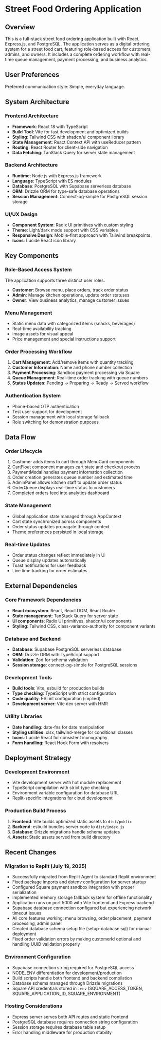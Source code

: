 # Street Food Ordering Application

## Overview

This is a full-stack street food ordering application built with React, Express.js, and PostgreSQL. The application serves as a digital ordering system for a street food cart, featuring role-based access for customers, admins, and owners. It includes a complete ordering workflow with real-time queue management, payment processing, and business analytics.

## User Preferences

Preferred communication style: Simple, everyday language.

## System Architecture

### Frontend Architecture
- **Framework**: React 18 with TypeScript
- **Build Tool**: Vite for fast development and optimized builds
- **Styling**: Tailwind CSS with shadcn/ui component library
- **State Management**: React Context API with useReducer pattern
- **Routing**: React Router for client-side navigation
- **Data Fetching**: TanStack Query for server state management

### Backend Architecture
- **Runtime**: Node.js with Express.js framework
- **Language**: TypeScript with ES modules
 - **Database**: PostgreSQL with Supabase serverless database
- **ORM**: Drizzle ORM for type-safe database operations
- **Session Management**: Connect-pg-simple for PostgreSQL session storage

### UI/UX Design
- **Component System**: Radix UI primitives with custom styling
- **Theme**: Light/dark mode support with CSS variables
- **Responsive Design**: Mobile-first approach with Tailwind breakpoints
- **Icons**: Lucide React icon library

## Key Components

### Role-Based Access System
The application supports three distinct user roles:
- **Customer**: Browse menu, place orders, track order status
- **Admin**: Manage kitchen operations, update order statuses
- **Owner**: View business analytics, manage customer issues

### Menu Management
- Static menu data with categorized items (snacks, beverages)
- Real-time availability tracking
- Image assets for visual appeal
- Price management and special instructions support

### Order Processing Workflow
1. **Cart Management**: Add/remove items with quantity tracking
2. **Customer Information**: Name and phone number collection
3. **Payment Processing**: Sandbox payment processing via Square
4. **Queue Management**: Real-time order tracking with queue numbers
5. **Status Updates**: Pending → Preparing → Ready → Served workflow

### Authentication System
- Phone-based OTP authentication
- Test user support for development
- Session management with local storage fallback
- Role switching for demonstration purposes

## Data Flow

### Order Lifecycle
1. Customer adds items to cart through MenuCard components
2. CartFloat component manages cart state and checkout process
3. PaymentModal handles payment information collection
4. Order creation generates queue number and estimated time
5. AdminPanel allows kitchen staff to update order status
6. OrderQueue displays real-time status to customers
7. Completed orders feed into analytics dashboard

### State Management
- Global application state managed through AppContext
- Cart state synchronized across components
- Order status updates propagate through context
- Theme preferences persisted in local storage

### Real-time Updates
- Order status changes reflect immediately in UI
- Queue display updates automatically
- Toast notifications for user feedback
- Live time tracking for order estimates

## External Dependencies

### Core Framework Dependencies
- **React ecosystem**: React, React DOM, React Router
- **State management**: TanStack Query for server state
- **UI components**: Radix UI primitives, shadcn/ui components
- **Styling**: Tailwind CSS, class-variance-authority for component variants

### Database and Backend
- **Database**: Supabase PostgreSQL serverless database
- **ORM**: Drizzle ORM with TypeScript support
- **Validation**: Zod for schema validation
- **Session storage**: connect-pg-simple for PostgreSQL sessions

### Development Tools
- **Build tools**: Vite, esbuild for production builds
- **Type checking**: TypeScript with strict configuration
- **Code quality**: ESLint configuration (implied)
- **Development server**: Vite dev server with HMR

### Utility Libraries
- **Date handling**: date-fns for date manipulation
- **Styling utilities**: clsx, tailwind-merge for conditional classes
- **Icons**: Lucide React for consistent iconography
- **Form handling**: React Hook Form with resolvers

## Deployment Strategy

### Development Environment
- Vite development server with hot module replacement
- TypeScript compilation with strict type checking
- Environment variable configuration for database URL
- Replit-specific integrations for cloud development

### Production Build Process
1. **Frontend**: Vite builds optimized static assets to `dist/public`
2. **Backend**: esbuild bundles server code to `dist/index.js`
3. **Database**: Drizzle migrations handle schema updates
4. **Assets**: Static assets served from build directory

## Recent Changes

### Migration to Replit (July 19, 2025)
- Successfully migrated from Replit Agent to standard Replit environment
- Fixed package imports and dotenv configuration for server startup
- Configured Square payment sandbox integration with proper serialization
- Implemented memory storage fallback system for offline functionality
- Application runs on port 5000 with Vite frontend and Express backend
- Supabase database connection configured but experiencing network timeout issues
- All core features working: menu browsing, order placement, payment processing, admin panel
- Created database schema setup file (setup-database.sql) for manual deployment
- Fixed order validation errors by making customerId optional and handling UUID validation properly

### Environment Configuration
- Supabase connection string required for PostgreSQL access
- NODE_ENV differentiation for development/production
- Build scripts handle both frontend and backend compilation
- Database schema managed through Drizzle migrations
- Square API credentials stored in `.env` (SQUARE_ACCESS_TOKEN, SQUARE_APPLICATION_ID, SQUARE_ENVIRONMENT)

### Hosting Considerations
- Express server serves both API routes and static frontend
- PostgreSQL database requires connection string configuration
- Session storage requires database table setup
- Error handling middleware for production stability